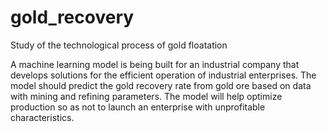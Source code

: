 # gold_recovery
Study of the technological process of gold floatation

A machine learning model is being built for an industrial company that develops solutions for the efficient operation of industrial enterprises.
The model should predict the gold recovery rate from gold ore based on data with mining and refining parameters.
The model will help optimize production so as not to launch an enterprise with unprofitable characteristics.
